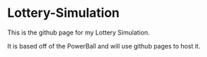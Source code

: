 # Lottery-Simulation

This is the github page for my Lottery Simulation.

It is based off of the PowerBall and will use github pages to host it.
